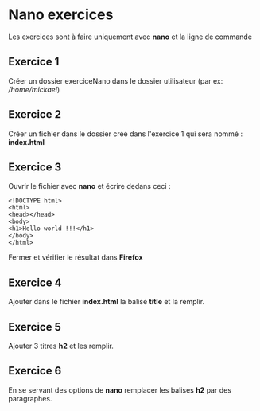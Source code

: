 # Nano exercices
Les exercices sont à faire uniquement avec **nano** et la ligne de commande

## Exercice 1
Créer un dossier exerciceNano dans le dossier utilisateur (par ex: */home/mickael*)

## Exercice 2
Créer un fichier dans le dossier créé dans l'exercice 1 qui sera nommé : **index.html**

## Exercice 3
Ouvrir le fichier avec **nano** et écrire dedans ceci :


    <!DOCTYPE html>
    <html>
    <head></head>
    <body>
    <h1>Hello world !!!</h1>
    </body>
    </html>

Fermer et vérifier le résultat dans **Firefox**

## Exercice 4
Ajouter dans le fichier **index.html** la balise **title** et la remplir.

## Exercice 5
Ajouter 3 titres **h2** et les remplir.

## Exercice 6
En se servant des options de **nano** remplacer les balises **h2** par des paragraphes.
